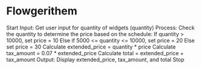 # Flowgerithem
Start
Input:
Get user input for quantity of widgets (quantity)
Process:
Check the quantity to determine the price based on the schedule:
If quantity > 10000, set price = 10
Else if 5000 <= quantity <= 10000, set price = 20
Else set price = 30
Calculate extended_price = quantity * price
Calculate tax_amount = 0.07 * extended_price
Calculate total = extended_price + tax_amount
Output:
Display extended_price, tax_amount, and total
Stop
